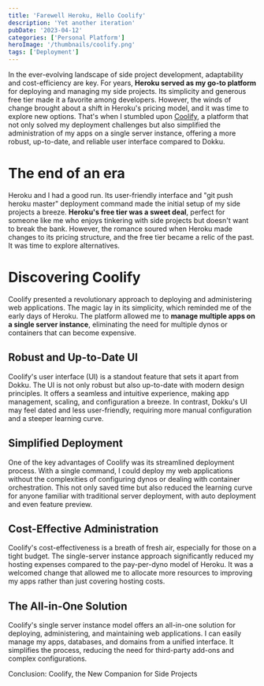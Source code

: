 ```yaml
---
title: 'Farewell Heroku, Hello Coolify'
description: 'Yet another iteration'
pubDate: '2023-04-12'
categories: ['Personal Platform']
heroImage: '/thumbnails/coolify.png'
tags: ['Deployment']
---
```


In the ever-evolving landscape of side project development, adaptability and cost-efficiency are key. For years, **Heroku served as my go-to platform** for deploying and managing my side projects. Its simplicity and generous free tier made it a favorite among developers. However, the winds of change brought about a shift in Heroku's pricing model, and it was time to explore new options. That's when I stumbled upon [Coolify](https://coolify.io/), a platform that not only solved my deployment challenges but also simplified the administration of my apps on a single server instance, offering a more robust, up-to-date, and reliable user interface compared to Dokku.

# The end of an era

Heroku and I had a good run. Its user-friendly interface and "git push heroku master" deployment command made the initial setup of my side projects a breeze. **Heroku's free tier was a sweet deal**, perfect for someone like me who enjoys tinkering with side projects but doesn't want to break the bank. However, the romance soured when Heroku made changes to its pricing structure, and the free tier became a relic of the past. It was time to explore alternatives.

# Discovering Coolify

Coolify presented a revolutionary approach to deploying and administering web applications. The magic lay in its simplicity, which reminded me of the early days of Heroku. The platform allowed me to **manage multiple apps on a single server instance**, eliminating the need for multiple dynos or containers that can become expensive.

## Robust and Up-to-Date UI

Coolify's user interface (UI) is a standout feature that sets it apart from Dokku. The UI is not only robust but also up-to-date with modern design principles. It offers a seamless and intuitive experience, making app management, scaling, and configuration a breeze. In contrast, Dokku's UI may feel dated and less user-friendly, requiring more manual configuration and a steeper learning curve.

## Simplified Deployment

One of the key advantages of Coolify was its streamlined deployment process. With a single command, I could deploy my web applications without the complexities of configuring dynos or dealing with container orchestration. This not only saved time but also reduced the learning curve for anyone familiar with traditional server deployment, with auto deployment and even feature preview.

## Cost-Effective Administration

Coolify's cost-effectiveness is a breath of fresh air, especially for those on a tight budget. The single-server instance approach significantly reduced my hosting expenses compared to the pay-per-dyno model of Heroku. It was a welcomed change that allowed me to allocate more resources to improving my apps rather than just covering hosting costs.

## The All-in-One Solution

Coolify's single server instance model offers an all-in-one solution for deploying, administering, and maintaining web applications. I can easily manage my apps, databases, and domains from a unified interface. It simplifies the process, reducing the need for third-party add-ons and complex configurations.

Conclusion: Coolify, the New Companion for Side Projects
